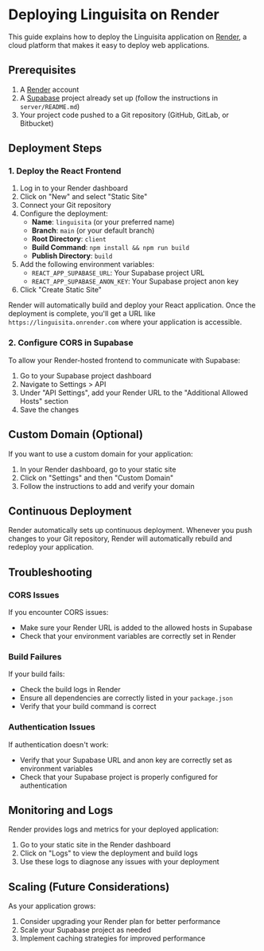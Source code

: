 # Deploying Linguisita on Render

This guide explains how to deploy the Linguisita application on [Render](https://render.com/), a cloud platform that makes it easy to deploy web applications.

## Prerequisites

1. A [Render](https://render.com/) account
2. A [Supabase](https://supabase.com/) project already set up (follow the instructions in `server/README.md`)
3. Your project code pushed to a Git repository (GitHub, GitLab, or Bitbucket)

## Deployment Steps

### 1. Deploy the React Frontend

1. Log in to your Render dashboard
2. Click on "New" and select "Static Site"
3. Connect your Git repository
4. Configure the deployment:
   - **Name**: `linguisita` (or your preferred name)
   - **Branch**: `main` (or your default branch)
   - **Root Directory**: `client`
   - **Build Command**: `npm install && npm run build`
   - **Publish Directory**: `build`
5. Add the following environment variables:
   - `REACT_APP_SUPABASE_URL`: Your Supabase project URL
   - `REACT_APP_SUPABASE_ANON_KEY`: Your Supabase project anon key
6. Click "Create Static Site"

Render will automatically build and deploy your React application. Once the deployment is complete, you'll get a URL like `https://linguisita.onrender.com` where your application is accessible.

### 2. Configure CORS in Supabase

To allow your Render-hosted frontend to communicate with Supabase:

1. Go to your Supabase project dashboard
2. Navigate to Settings > API
3. Under "API Settings", add your Render URL to the "Additional Allowed Hosts" section
4. Save the changes

## Custom Domain (Optional)

If you want to use a custom domain for your application:

1. In your Render dashboard, go to your static site
2. Click on "Settings" and then "Custom Domain"
3. Follow the instructions to add and verify your domain

## Continuous Deployment

Render automatically sets up continuous deployment. Whenever you push changes to your Git repository, Render will automatically rebuild and redeploy your application.

## Troubleshooting

### CORS Issues

If you encounter CORS issues:
- Make sure your Render URL is added to the allowed hosts in Supabase
- Check that your environment variables are correctly set in Render

### Build Failures

If your build fails:
- Check the build logs in Render
- Ensure all dependencies are correctly listed in your `package.json`
- Verify that your build command is correct

### Authentication Issues

If authentication doesn't work:
- Verify that your Supabase URL and anon key are correctly set as environment variables
- Check that your Supabase project is properly configured for authentication

## Monitoring and Logs

Render provides logs and metrics for your deployed application:

1. Go to your static site in the Render dashboard
2. Click on "Logs" to view the deployment and build logs
3. Use these logs to diagnose any issues with your deployment

## Scaling (Future Considerations)

As your application grows:

1. Consider upgrading your Render plan for better performance
2. Scale your Supabase project as needed
3. Implement caching strategies for improved performance
